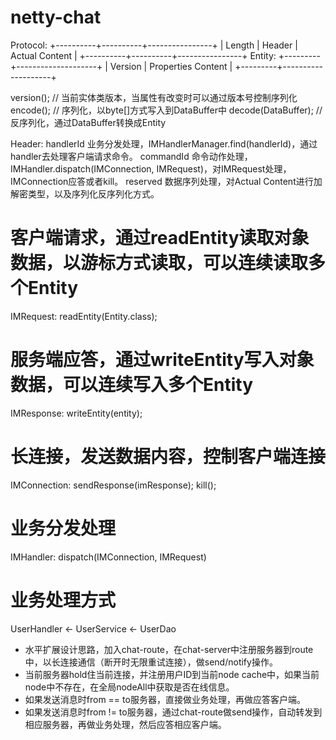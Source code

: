 # netty-chat

Protocol:
  +----------+----------+----------------+
  |  Length  |  Header  | Actual Content |
  +----------+----------+----------------+
Entity:
  +---------+--------------------+
  | Version | Properties Content |
  +---------+--------------------+

  version(); // 当前实体类版本，当属性有改变时可以通过版本号控制序列化
  encode();  // 序列化，以byte[]方式写入到DataBuffer中
  decode(DataBuffer); // 反序列化，通过DataBuffer转换成Entity
  
Header:
  handlerId 业务分发处理，IMHandlerManager.find(handlerId)，通过handler去处理客户端请求命令。
  commandId 命令动作处理，IMHandler.dispatch(IMConnection, IMRequest)，对IMRequest处理，IMConnection应答或者kill。
  reserved  数据序列处理，对Actual Content进行加解密类型，以及序列化反序列化方式。

# 客户端请求，通过readEntity读取对象数据，以游标方式读取，可以连续读取多个Entity
IMRequest:
  readEntity(Entity.class);
  
# 服务端应答，通过writeEntity写入对象数据，可以连续写入多个Entity
IMResponse:
  writeEntity(entity);

# 长连接，发送数据内容，控制客户端连接
IMConnection:
  sendResponse(imResponse);
  kill();
  
# 业务分发处理
IMHandler:
  dispatch(IMConnection, IMRequest)

# 业务处理方式
  UserHandler <- UserService <- UserDao
  
* 水平扩展设计思路，加入chat-route，在chat-server中注册服务器到route中，以长连接通信（断开时无限重试连接），做send/notify操作。
* 当前服务器hold住当前连接，并注册用户ID到当前node cache中，如果当前node中不存在，在全局nodeAll中获取是否在线信息。
* 如果发送消息时from == to服务器，直接做业务处理，再做应答客户端。
* 如果发送消息时from != to服务器，通过chat-route做send操作，自动转发到相应服务器，再做业务处理，然后应答相应客户端。